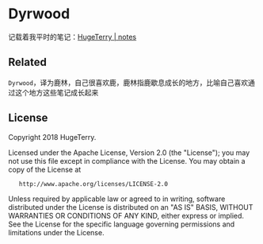 # Dyrwood

记载着我平时的笔记：[HugeTerry | notes](http://notes.hugeterry.cn/)

## Related
`Dyrwood`，译为鹿林，自己很喜欢鹿，鹿林指鹿歇息成长的地方，比喻自己喜欢通过这个地方这些笔记成长起来

## License

   Copyright 2018 HugeTerry.

   Licensed under the Apache License, Version 2.0 (the "License");
   you may not use this file except in compliance with the License.
   You may obtain a copy of the License at

       http://www.apache.org/licenses/LICENSE-2.0

   Unless required by applicable law or agreed to in writing, software
   distributed under the License is distributed on an "AS IS" BASIS,
   WITHOUT WARRANTIES OR CONDITIONS OF ANY KIND, either express or implied.
   See the License for the specific language governing permissions and
   limitations under the License.
